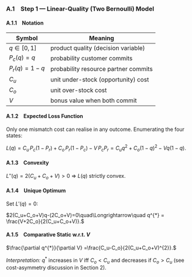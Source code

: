 
### A.1 Step 1 — Linear-Quality (Two Bernoulli) Model  

#### A.1.1 Notation  
| Symbol | Meaning |
|--------|---------|
| $q\in[0,1]$ | product quality (decision variable) |
| $P_c(q)=q$ | probability customer commits |
| $P_r(q)=1-q$ | probability resource partner commits |
| $C_u$ | unit under-stock (opportunity) cost |
| $C_o$ | unit over-stock cost |
| $V$   | bonus value when both commit |

#### A.1.2 Expected Loss Function  
Only one mismatch cost can realise in any outcome.  Enumerating the four states:

$L(q)=C_u\,P_c(1-P_r)+C_o\,P_r(1-P_c)-V\,P_cP_r =C_u q^{2}+C_o(1-q)^{2}-V q(1-q).$

#### A.1.3 Convexity  
$L''(q)=2(C_u+C_o+V)>0\ \Longrightarrow\ L(q)\ \text{strictly convex}.$

#### A.1.4 Unique Optimum  
Set $L'(q)=0$:

$2(C_u+C_o+V)q-(2C_o+V)=0\quad\Longrightarrow\quad q^{*} = \frac{V+2C_o}{2(C_u+C_o+V)}.$

#### A.1.5 Comparative Static w.r.t. $V$  

$\frac{\partial q^{*}}{\partial V}      =\frac{C_u-C_o}{2(C_u+C_o+V)^{2}}.$

*Interpretation:* $q^{*}$ increases in $V$ iff $C_o<C_u$ and decreases if $C_o>C_u$ (see cost-asymmetry discussion in Section 2).
